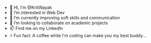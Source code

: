 - 👋 Hi, I’m @KritiNayak
- 👀 I’m interested in Web Dev
- 🌱 I’m currently improving soft skills and communication
- 💞️ I’m looking to collaborate on academic projects
- 📫 Find me on my LinkedIn
- ⚡ Fun fact: A coffee while I'm coding can make you my best buddy...


